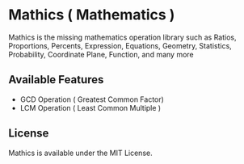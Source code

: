 # Mathics ( Mathematics )

Mathics is the missing mathematics operation library such as Ratios, Proportions, Percents, Expression, 
Equations, Geometry, Statistics, Probability, Coordinate Plane, Function, and many more

## Available Features
- GCD Operation ( Greatest Common Factor)
- LCM Operation ( Least Common Multiple )

## License

Mathics is available under the MIT License.